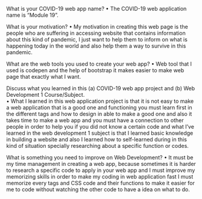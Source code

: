 What is your COVID-19 web app name?
•	The COVID-19 web application name is “Module 19”.

What is your motivation?
•	My motivation in creating this web page is the people who are suffering in accessing website that contains information about this kind of pandemic, I just want to help them to inform on what is happening today in the world and also help them a way to survive in this pandemic.


What are the web tools you used to create your web app?
•	Web tool that I used is codepen and the help of bootstrap it makes easier to make web page that exactly what I want.

Discuss what you learned in this (a) COVID-19 web app project and (b) Web Development 1 Course/Subject.  
•	What I learned in this web application project is that it is not easy to make a web application that is a good one and functioning you must learn first in the different tags and how to design in able to make a good one and also it takes time to make a web app and you must have a connection to other people in order to help you if you did not know a certain code and what I’ve learned in the web development 1 subject is that I learned basic knowledge in building a website and also I learned how to self-learned during in this kind of situation specially researching about a specific function or codes.

What is something you need to improve on Web Development?
•	It must be my time management in creating a web app, because sometimes it is harder to research a specific code to apply in your web app and I must improve my memorizing skills in order to make my coding in web application fast I must memorize every tags and CSS code and their functions to make it easier for me to code without watching the other code to have a idea on what to do.
